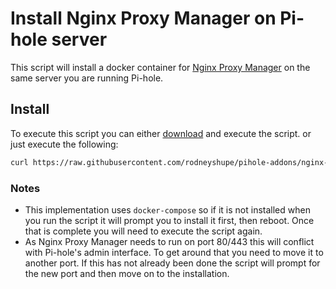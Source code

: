 # Install Nginx Proxy Manager on Pi-hole server

This script will install a docker container for [Nginx Proxy Manager](https://nginxproxymanager.com/) on the same server you are running Pi-hole.

## Install

To execute this script you can either [download](https://raw.githubusercontent.com/rodneyshupe/setup-pihole-nginx-proxy-manager/main/setup.sh) and execute the script. or just execute the following:

```sh
curl https://raw.githubusercontent.com/rodneyshupe/pihole-addons/nginx-proxy-manager/main/install.sh | bash
```

### Notes

* This implementation uses `docker-compose` so if it is not installed when you run the script it will prompt you to install it first, then reboot.  Once that is complete you will need to execute the script again.
* As Nginx Proxy Manager needs to run on port 80/443 this will conflict with Pi-hole's admin interface.  To get around that you need to move it to another port.  If this has not already been done the script will prompt for the new port and then move on to the installation.
